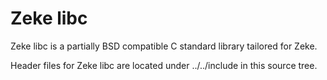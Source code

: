 Zeke libc
=========

Zeke libc is a partially BSD compatible C standard library tailored for Zeke.

Header files for Zeke libc are located under ../../include in this source tree.
